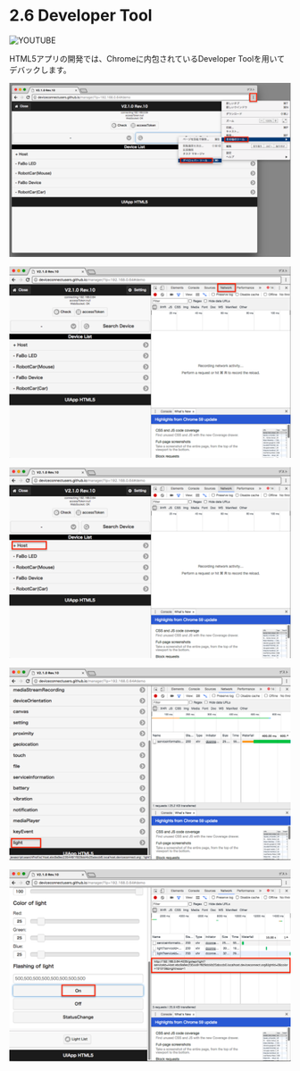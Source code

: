 # 2.6 Developer Tool

![YOUTUBE](4FEDxTsAy0E)

HTML5アプリの開発では、Chromeに内包されているDeveloper Toolを用いてデバックします。

![](../img/dev001.png)

![](../img/dev002.png)

![](../img/dev003.png)

![](../img/dev004.png)

![](../img/dev005.png)

